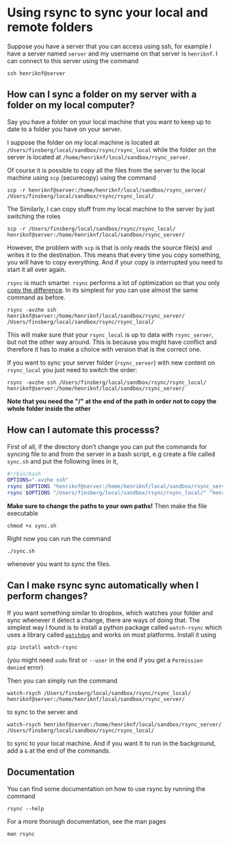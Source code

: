 # Using rsync to sync your local and remote folders

Suppose you have a server that you can access using ssh, for example I
have a server named `server` and my username on that server is
`henriknf`. I can connect to this server using the command

```shell
ssh henriknf@server
```

## How can I sync a folder on my server with a folder on my local computer?

Say you have a folder on your local machine that you want to keep up
to date to a folder you have on your server.

I suppose the folder on my local machine is located at
`/Users/finsberg/local/sandbox/rsync/rsync_local` while the folder on the server
is located at `/home/henriknf/local/sandbox/rsync_server`.

Of course it is possible to copy all the files from the server to the
local machine using `scp` (securecopy) using the command
```shell
scp -r henriknf@server:/home/henriknf/local/sandbox/rsync_server/ /Users/finsberg/local/sandbox/rsync/rsync_local/
```
The
Similarly, I can copy stuff from my local machine to the server by
just switching the roles
```shell
scp -r /Users/finsberg/local/sandbox/rsync/rsync_local/ henriknf@server:/home/henriknf/local/sandbox/rsync_server/
```
However, the problem with `scp` is that is only reads the source file(s)
and writes it to the destination. This means that every time you copy
something, you will have to copy everything.
And if your copy is interrupted you need to start it all over again.

`rsync` is much smarter. `rsync` performs a lot of optimization so
that you only [copy the
difference](https://rsync.samba.org/tech_report/).
In its simplest for you can use almost the same command as before.
```shell
rsync -avzhe ssh henriknf@server:/home/henriknf/local/sandbox/rsync_server/ /Users/finsberg/local/sandbox/rsync/rsync_local/
```
This will make sure that your `rsync_local` is up to data with
`rsync_server`, but not the other way around. This is because you
might have conflict and therefore it has to make a choice with version
that is the correct one.

If you want to sync your server folder (`rsync_server`) with new
content on `rsync_local` you just need to switch the order:
```shell
rsync -avzhe ssh /Users/finsberg/local/sandbox/rsync/rsync_local/ henriknf@server:/home/henriknf/local/sandbox/rsync_server/
```

**Note that you need the "/" at the end of the path in order not to copy
the whole folder inside the other**


## How can I automate this processs?

First of all, if the directory don't change you can put the commands
for syncing file to and from the server in a bash script, e.g create
a file called `sync.sh` and put the following lines in it,
```bash
#!/bin/bash
OPTIONS="-avzhe ssh"
rsync $OPTIONS "henriknf@server:/home/henriknf/local/sandbox/rsync_server/" "/Users/finsberg/local/sandbox/rsync/rsync_local/"
rsync $OPTIONS "/Users/finsberg/local/sandbox/rsync/rsync_local/" "henriknf@server:/home/henriknf/local/sandbox/rsync_server/"
```
**Make sure to change the paths to your own paths!**
Then make the file executable
```shell
chmod +x sync.sh
```
Right now you can run the command
```
./sync.sh
```
whenever you want to sync the files.

## Can I make rsync sync automatically when I perform changes?

If you want something similar to
dropbox, which watches your folder and sync whenever it detect a
change, there are ways of doing that. The simplest way I found is to
install a python package called `watch-rsync` which uses a library
called [`watchdog`](https://pythonhosted.org/watchdog/) and works on
most platforms. Install it using
```
pip install watch-rsync
```
(you might need `sudo` first or `--user` in the end if you get a
`Permission denied` error)

Then you can simply run the command
```
watch-rsych /Users/finsberg/local/sandbox/rsync/rsync_local/ henriknf@server:/home/henriknf/local/sandbox/rsync_server/
```
to sync to the server and
```
watch-rsych henriknf@server:/home/henriknf/local/sandbox/rsync_server/ /Users/finsberg/local/sandbox/rsync/rsync_local/
```
to sync to your local machine.
And if you want it to run in the background, add a `&` at the end of
the commands.

## Documentation

You can find some documentation on how to use rsync by running the
command
```
rsync --help
```
For a more thorough documentation, see the man pages
```
man rsync
```
